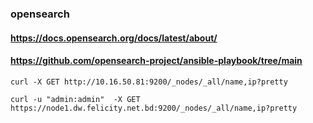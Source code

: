 
### opensearch

#### https://docs.opensearch.org/docs/latest/about/

#### https://github.com/opensearch-project/ansible-playbook/tree/main

```
curl -X GET http://10.16.50.81:9200/_nodes/_all/name,ip?pretty

curl -u "admin:admin"  -X GET https://node1.dw.felicity.net.bd:9200/_nodes/_all/name,ip?pretty 
```
